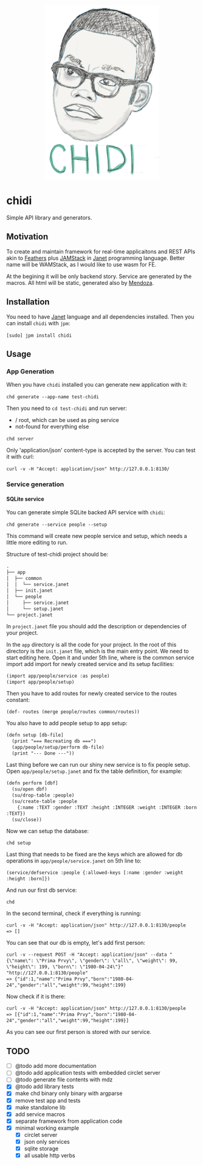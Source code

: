 <div style="width: 100%; display: flex; justify-content: center;">
  <img alt="Hi. I am Chidi, your soulmate." src="chidi.png" />
</div>

# chidi

Simple API library and generators.

## Motivation

To create and maintain framework for real-time applicaitons and REST APIs akin
to [Feathers] plus [JAMStack] in [Janet] programming language.  Better name will
be WAMStack, as I would like to use wasm for FE.

At the begining it will be only backend story. Service are generated by the
macros. All html will be static, generated also by [Mendoza].

## Installation 

You need to have [Janet] language and all dependencies installed. Then you can
install `chidi` with `jpm`:

`[sudo] jpm install chidi`

## Usage

### App Generation

When you have  `chidi` installed you can generate new application with it:

`chd generate --app-name test-chidi`

Then you need to `cd test-chidi` and run server:
- / root, which can be used as ping service
- not-found for everything else

`chd server`

Only 'application/json' content-type is accepted by the server. You can test it
with curl: 

`curl -v -H "Accept: application/json" http://127.0.0.1:8130/`

### Service generation

#### SQLite service

You can generate simple SQLite backed API service with `chidi`:

`chd generate --service people --setup`

This command will create new people service and setup, which needs a little
more editing to run. 

Structure of test-chidi project should be:


```
.
├── app
│  ├── common
│  │  └── service.janet
│  ├── init.janet
│  └── people
│     ├── service.janet
│     └── setup.janet
└── project.janet
```

In `project.janet` file you should add the description or dependencies of your
project.

In the `app` directory is all the code for your project. In the root of this
directory is the `init.janet` file, which is the main entry point. We need to
start editing here. Open it and under 5th line, where is the common service
import add import for newly created service and its setup facilities:

```
(import app/people/service :as people)
(import app/people/setup)
```

Then you have to add routes for newly created service to the routes constant:

```
(def- routes (merge people/routes common/routes))
```

You also have to add people setup to app setup:
```
(defn setup [db-file]
  (print "=== Recreating db ===")
  (app/people/setup/perform db-file)
  (print "--- Done ---"))
```

Last thing before we can run our shiny new service is to fix people setup. Open
`app/people/setup.janet` and fix the table definition, for example:

```
(defn perform [dbf]
  (su/open dbf)
  (su/drop-table :people)
  (su/create-table :people
    {:name :TEXT :gender :TEXT :height :INTEGER :weight :INTEGER :born :TEXT})
  (su/close))
```

Now we can setup the database:

```
chd setup 
```

Last thing that needs to be fixed are the keys which are allowed for db
operations in `app/people/service.janet` on 5th line to:

```
(service/defservice :people {:allowed-keys [:name :gender :weight :height :born]})
```

And run our first db service:

```
chd 
```

In the second terminal, check if everything is running:

```
curl -v -H "Accept: application/json" http://127.0.0.1:8130/people
=> []
```

You can see that our db is empty, let's add first person:

```
curl -v --request POST -H "Accept: application/json" --data "{\"name\": \"Prima Prvy\", \"gender\": \"all\", \"weight\": 99, \"height\": 199, \"born\": \"1980-04-24\"}" "http://127.0.0.1:8130/people"
=> {"id":1,"name":"Prima Prvy","born":"1980-04-24","gender":"all","weight":99,"height":199}
```

Now check if it is there:

```
curl -v -H "Accept: application/json" http://127.0.0.1:8130/people
=> [{"id":1,"name":"Prima Prvy","born":"1980-04-24","gender":"all","weight":99,"height":199}]
```

As you can see our first person is stored with our service.

## TODO

- [ ] @todo add more documentation
- [ ] @todo add application tests with embedded circlet server
- [ ] @todo generate file contents with mdz
- [x] @todo add library tests
- [x] make chd binary only binary with argparse
- [x] remove test app and tests
- [x] make standalone lib
- [x] add service macros
- [x] separate framework from application code
- [x] minimal working example
  - [x] circlet server
  - [x] json only services
  - [x] sqlite storage
  - [x] all usable http verbs

[Janet]: https://janet-lang.org/index.html
[Feathers]: https://feathersjs.com/
[Mendoza]: https://github.com/bakpakin/mendoza
[JAMStack]: https://jamstack.org/
